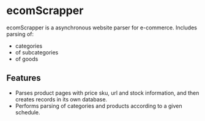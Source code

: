 # ecomScrapper

ecomScrapper is a asynchronous website parser for e-commerce.
Includes parsing of:
- categories
- of subcategories
- of goods

## Features

- Parses product pages with price sku, url and stock information, 
and then creates records in its own database.
- Performs parsing of categories and products according to a given schedule.